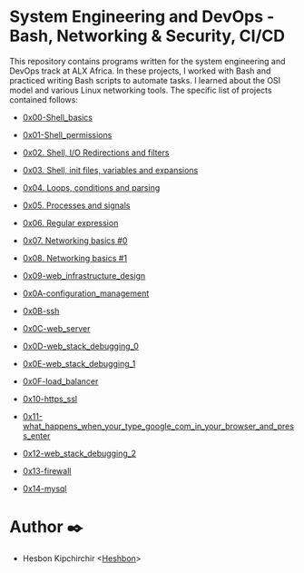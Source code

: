# System Engineering and DevOps - Bash, Networking & Security, CI/CD

This repository contains programs written for the system engineering and DevOps track at ALX Africa. In these projects, I worked with Bash and practiced writing Bash scripts to automate tasks. I learned about the OSI model and various Linux networking tools. The specific list of projects contained follows:

  + <u>[0x00-Shell_basics](https://github.com/Heshbon/alx-system_engineering-devops/tree/master/0x00-shell_basics)</u>

  + <u>[0x01-Shell_permissions](https://github.com/Heshbon/alx-system_engineering-devops/tree/master/0x01-shell_permissions)</u>

  + <u>[0x02. Shell, I/O Redirections and filters](https://github.com/Heshbon/alx-system_engineering-devops/tree/master/0x02-shell_redirections)</u>

  + <u>[0x03. Shell, init files, variables and expansions](https://github.com/Heshbon/alx-system_engineering-devops/tree/master/0x03-shell_variables_expansions)</u>

  + <u>[0x04. Loops, conditions and parsing](https://github.com/Heshbon/alx-system_engineering-devops/tree/master/0x04-loops_conditions_and_parsing)</u>

  + <u>[0x05. Processes and signals](https://github.com/Heshbon/alx-system_engineering-devops/tree/master/0x05-processes_and_signals)</u>

  + <u>[0x06. Regular expression](https://github.com/Heshbon/alx-system_engineering-devops/tree/master/0x06-regular_expressions)</u>

  + <u>[0x07. Networking basics #0](https://github.com/Heshbon/alx-system_engineering-devops/tree/master/0x07-networking_basics)</u>

  + <u>[0x08. Networking basics #1](https://github.com/Heshbon/alx-system_engineering-devops/tree/master/0x08-networking_basics_2)</u>

  + <u>[0x09-web_infrastructure_design](https://github.com/Heshbon/alx-system_engineering-devops/tree/master/0x09-web_infrastructure_design)</u>

  + <u>[0x0A-configuration_management](https://github.com/Heshbon/alx-system_engineering-devops/tree/master/0x0A-configuration_management)</u>

  + <u>[0x0B-ssh](https://github.com/Heshbon/alx-system_engineering-devops/tree/master/0x0B-ssh)</u>

  + <u>[0x0C-web_server](https://github.com/Heshbon/alx-system_engineering-devops/tree/master/0x0C-web_server)</u>

  + <u>[0x0D-web_stack_debugging_0](https://github.com/Heshbon/alx-system_engineering-devops/tree/master/0x0D-web_stack_debugging_0)</u>

  + <u>[0x0E-web_stack_debugging_1](https://github.com/Heshbon/alx-system_engineering-devops/tree/master/0x0E-web_stack_debugging_1)</u>

  + <u>[0x0F-load_balancer](https://github.com/Heshbon/alx-system_engineering-devops/tree/master/0x0F-load_balancer)</u>

  + <u>[0x10-https_ssl](https://github.com/Heshbon/alx-system_engineering-devops/tree/master/0x10-https_ssl)</u>

  + <u>[0x11-what_happens_when_your_type_google_com_in_your_browser_and_press_enter](https://github.com/Heshbon/alx-system_engineering-devops/tree/master/0x11-what_happens_when_your_type_google_com_in_your_browser_and_press_enter)</u>

  + <U>[0x12-web_stack_debugging_2](https://github.com/Heshbon/alx-system_engineering-devops/tree/master/0x12-web_stack_debugging_2)</u>

  + <u>[0x13-firewall](https://github.com/Heshbon/alx-system_engineering-devops/tree/master/0x13-firewall)</u>

  + <u>[0x14-mysql](https://github.com/Heshbon/alx-system_engineering-devops/tree/master/0x14-mysql)</u>


# Author ✒️

  + Hesbon Kipchirchir <[Heshbon](https://github.com/Heshbon)>
